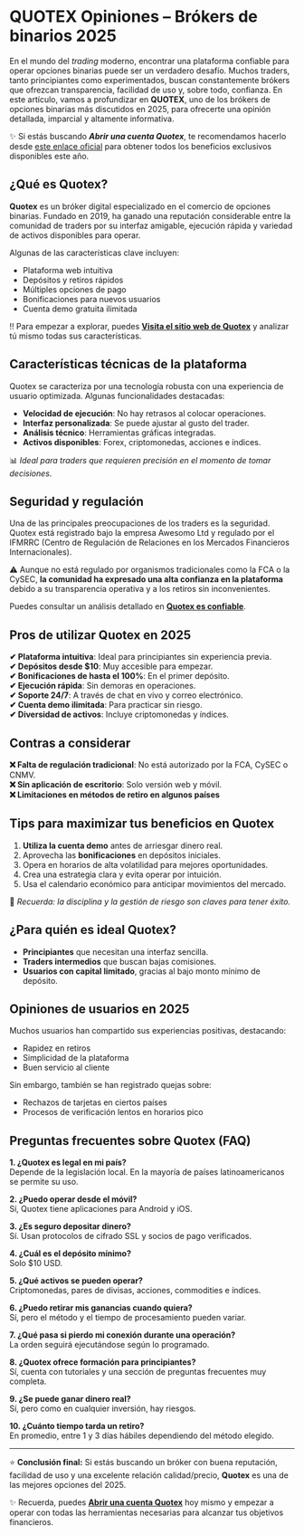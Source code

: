 # **QUOTEX Opiniones – Brókers de binarios 2025**

En el mundo del *trading* moderno, encontrar una plataforma confiable para operar opciones binarias puede ser un verdadero desafío. Muchos traders, tanto principiantes como experimentados, buscan constantemente brókers que ofrezcan transparencia, facilidad de uso y, sobre todo, confianza. En este artículo, vamos a profundizar en **QUOTEX**, uno de los brókers de opciones binarias más discutidos en 2025, para ofrecerte una opinión detallada, imparcial y altamente informativa.

✨ Si estás buscando **_Abrir una cuenta Quotex_**, te recomendamos hacerlo desde [este enlace oficial](https://broker-qx.pro/sign-up/?lid=933307) para obtener todos los beneficios exclusivos disponibles este año.

## ¿Qué es Quotex?

**Quotex** es un bróker digital especializado en el comercio de opciones binarias. Fundado en 2019, ha ganado una reputación considerable entre la comunidad de traders por su interfaz amigable, ejecución rápida y variedad de activos disponibles para operar.

Algunas de las características clave incluyen:

- Plataforma web intuitiva  
- Depósitos y retiros rápidos  
- Múltiples opciones de pago  
- Bonificaciones para nuevos usuarios  
- Cuenta demo gratuita ilimitada  

‼️ Para empezar a explorar, puedes [**Visita el sitio web de Quotex**](https://broker-qx.pro/?lid=933306) y analizar tú mismo todas sus características.

## Características técnicas de la plataforma

Quotex se caracteriza por una tecnología robusta con una experiencia de usuario optimizada. Algunas funcionalidades destacadas:

- **Velocidad de ejecución**: No hay retrasos al colocar operaciones.  
- **Interfaz personalizada**: Se puede ajustar al gusto del trader.  
- **Análisis técnico**: Herramientas gráficas integradas.  
- **Activos disponibles**: Forex, criptomonedas, acciones e índices.  

📊 *Ideal para traders que requieren precisión en el momento de tomar decisiones.*

## Seguridad y regulación

Una de las principales preocupaciones de los traders es la seguridad. Quotex está registrado bajo la empresa Awesomo Ltd y regulado por el IFMRRC (Centro de Regulación de Relaciones en los Mercados Financieros Internacionales).

⚠️ Aunque no está regulado por organismos tradicionales como la FCA o la CySEC, **la comunidad ha expresado una alta confianza en la plataforma** debido a su transparencia operativa y a los retiros sin inconvenientes.

Puedes consultar un análisis detallado en [**Quotex es confiable**](http://github.com/JulieSEOgg/Opciones-binarias/blob/main/Quotex%20es%20confiable%3F%20Opiniones%20sobre%20el%20br%C3%B3ker%20en%202025.md).

## Pros de utilizar Quotex en 2025

**✔ Plataforma intuitiva**: Ideal para principiantes sin experiencia previa.  
**✔ Depósitos desde $10**: Muy accesible para empezar.  
**✔ Bonificaciones de hasta el 100%**: En el primer depósito.  
**✔ Ejecución rápida**: Sin demoras en operaciones.  
**✔ Soporte 24/7**: A través de chat en vivo y correo electrónico.  
**✔ Cuenta demo ilimitada**: Para practicar sin riesgo.  
**✔ Diversidad de activos**: Incluye criptomonedas y índices.

## Contras a considerar

**❌ Falta de regulación tradicional**: No está autorizado por la FCA, CySEC o CNMV.  
**❌ Sin aplicación de escritorio**: Solo versión web y móvil.  
**❌ Limitaciones en métodos de retiro en algunos países**

## Tips para maximizar tus beneficios en Quotex

1. **Utiliza la cuenta demo** antes de arriesgar dinero real.  
2. Aprovecha las **bonificaciones** en depósitos iniciales.  
3. Opera en horarios de alta volatilidad para mejores oportunidades.  
4. Crea una estrategia clara y evita operar por intuición.  
5. Usa el calendario económico para anticipar movimientos del mercado.  

📢 *Recuerda: la disciplina y la gestión de riesgo son claves para tener éxito.*

## ¿Para quién es ideal Quotex?

- **Principiantes** que necesitan una interfaz sencilla.  
- **Traders intermedios** que buscan bajas comisiones.  
- **Usuarios con capital limitado**, gracias al bajo monto mínimo de depósito.

## Opiniones de usuarios en 2025

Muchos usuarios han compartido sus experiencias positivas, destacando:

- Rapidez en retiros  
- Simplicidad de la plataforma  
- Buen servicio al cliente

Sin embargo, también se han registrado quejas sobre:

- Rechazos de tarjetas en ciertos países  
- Procesos de verificación lentos en horarios pico

## Preguntas frecuentes sobre Quotex (FAQ)

**1. ¿Quotex es legal en mi país?**  
Depende de la legislación local. En la mayoría de países latinoamericanos se permite su uso.

**2. ¿Puedo operar desde el móvil?**  
Sí, Quotex tiene aplicaciones para Android y iOS.

**3. ¿Es seguro depositar dinero?**  
Sí. Usan protocolos de cifrado SSL y socios de pago verificados.

**4. ¿Cuál es el depósito mínimo?**  
Solo $10 USD.

**5. ¿Qué activos se pueden operar?**  
Criptomonedas, pares de divisas, acciones, commodities e índices.

**6. ¿Puedo retirar mis ganancias cuando quiera?**  
Sí, pero el método y el tiempo de procesamiento pueden variar.

**7. ¿Qué pasa si pierdo mi conexión durante una operación?**  
La orden seguirá ejecutándose según lo programado.

**8. ¿Quotex ofrece formación para principiantes?**  
Sí, cuenta con tutoriales y una sección de preguntas frecuentes muy completa.

**9. ¿Se puede ganar dinero real?**  
Sí, pero como en cualquier inversión, hay riesgos.

**10. ¿Cuánto tiempo tarda un retiro?**  
En promedio, entre 1 y 3 días hábiles dependiendo del método elegido.

---

⭐ **Conclusión final:** Si estás buscando un bróker con buena reputación, facilidad de uso y una excelente relación calidad/precio, **Quotex** es una de las mejores opciones del 2025.

✨ Recuerda, puedes [**Abrir una cuenta Quotex**](https://broker-qx.pro/sign-up/?lid=933307) hoy mismo y empezar a operar con todas las herramientas necesarias para alcanzar tus objetivos financieros.
